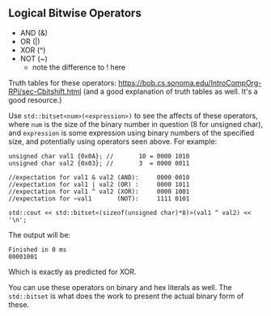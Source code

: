 ## Logical Bitwise Operators

- AND (&)
- OR (|)
- XOR (^)
- NOT (~)
    - note the difference to ! here


Truth tables for these operators: https://bob.cs.sonoma.edu/IntroCompOrg-RPi/sec-Cbitshift.html (and a good explanation of truth tables as well. It's a good resource.)

Use `std::bitset<num>(<expression>)` to see the affects of these operators, where `num` is the size of the binary number in question (8 for unsigned char), and `expression` is some expression using binary numbers of the specified size, and potentially using operators seen above. For example:

```
unsigned char val1 {0x0A}; //       10 = 0000 1010
unsigned char val2 {0x03}; //       3  = 0000 0011

//expectation for val1 & val2 (AND):     0000 0010
//expectation for val1 | val2 (OR) :     0000 1011
//expectation for val1 ^ val2 (XOR):     0000 1001
//expectation for ~val1       (NOT):     1111 0101

std::cout << std::bitset<(sizeof(unsigned char)*8)>(val1 ^ val2) << '\n';

```

The output will be:
```
Finished in 0 ms
00001001
```

Which is exactly as predicted for XOR. 


You can use these operators on binary and hex literals as well. The `std::bitset` is what does the work to present the actual binary form of these. 